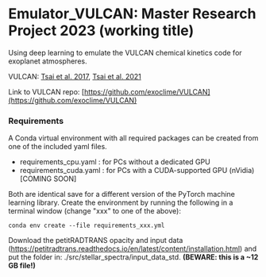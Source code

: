 # Emulator_VULCAN: Master Research Project 2023 (working title)
Using deep learning to emulate the VULCAN chemical kinetics code for exoplanet atmospheres.

VULCAN: [Tsai et al. 2017](https://arxiv.org/abs/1607.00409), [Tsai et al. 2021](https://arxiv.org/abs/2108.01790)

Link to VULCAN repo: [https://github.com/exoclime/VULCAN](https://github.com/exoclime/VULCAN)

### Requirements
A Conda virtual environment with all required packages can be created from one of the included yaml files.
- requirements_cpu.yaml : for PCs without a dedicated GPU
- requirements_cuda.yaml : for PCs with a CUDA-supported GPU (nVidia) [COMING SOON]

Both are identical save for a different version of the PyTorch machine learning library. Create the environment by running the following in a terminal window (change "xxx" to one of the above):

```
conda env create --file requirements_xxx.yml
```

Download the petitRADTRANS opacity and input data (https://petitradtrans.readthedocs.io/en/latest/content/installation.html) and put the folder in: ./src/stellar_spectra/input_data_std. **(BEWARE: this is a ~12 GB file!)**
